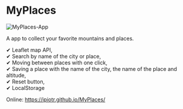 # MyPlaces

![MyPlaces-App](https://i.imgur.com/G5CTji3.png)

A app to collect your favorite mountains and places.

✔ Leaflet map API,  
✔ Search by name of the city or place,  
✔ Moving between places with one click,  
✔ Saving a place with the name of the city, the name of the place and altitude,  
✔ Reset button,   
✔ LocalStorage

Online: https://ipiotr.github.io/MyPlaces/
